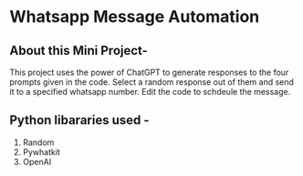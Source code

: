 # Whatsapp Message Automation

## About this Mini Project-
This project uses the power of ChatGPT to generate responses to the four prompts given in the code. Select a random response out of them and send it to a specified whatsapp number. Edit the code to schdeule the message.

## Python libararies used - 
1. Random
2. Pywhatkit
3. OpenAI

